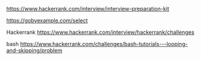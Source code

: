 https://www.hackerrank.com/interview/interview-preparation-kit

https://gobyexample.com/select

Hackerrank
https://www.hackerrank.com/interview/hackerrank/challenges

bash
https://www.hackerrank.com/challenges/bash-tutorials---looping-and-skipping/problem